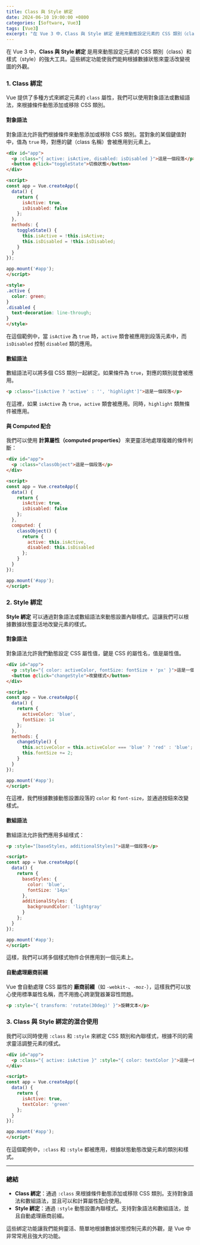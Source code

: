 ```yaml
---
title: Class 與 Style 綁定
date: 2024-06-10 19:00:00 +0800
categories: [Software, Vue3]
tags: [Vue3] 
excerpt: "在 Vue 3 中，Class 與 Style 綁定 是用來動態設定元素的 CSS 類別（class）和樣式（style）的強大工具。這些綁定功能使我們能夠根據數據狀態來靈活改變視圖的外觀"
---
```


在 Vue 3 中，**Class 與 Style 綁定** 是用來動態設定元素的 CSS 類別（class）和樣式（style）的強大工具。這些綁定功能使我們能夠根據數據狀態來靈活改變視圖的外觀。

### 1. **Class 綁定**

Vue 提供了多種方式來綁定元素的 `class` 屬性，我們可以使用對象語法或數組語法，來根據條件動態添加或移除 CSS 類別。

#### **對象語法**

對象語法允許我們根據條件來動態添加或移除 CSS 類別。當對象的某個鍵值對中，值為 `true` 時，對應的鍵（class 名稱）會被應用到元素上。

```html
<div id="app">
  <p :class="{ active: isActive, disabled: isDisabled }">這是一個段落</p>
  <button @click="toggleState">切換狀態</button>
</div>

<script>
const app = Vue.createApp({
  data() {
    return {
      isActive: true,
      isDisabled: false
    };
  },
  methods: {
    toggleState() {
      this.isActive = !this.isActive;
      this.isDisabled = !this.isDisabled;
    }
  }
});

app.mount('#app');
</script>

<style>
.active {
  color: green;
}
.disabled {
  text-decoration: line-through;
}
</style>
```

在這個範例中，當 `isActive` 為 `true` 時，`active` 類會被應用到段落元素中，而 `isDisabled` 控制 `disabled` 類的應用。

#### **數組語法**

數組語法可以將多個 CSS 類別一起綁定。如果條件為 `true`，對應的類別就會被應用。

```html
<p :class="[isActive ? 'active' : '', 'highlight']">這是一個段落</p>
```
在這裡，如果 `isActive` 為 `true`，`active` 類會被應用。同時，`highlight` 類無條件被應用。

#### **與 Computed 配合**

我們可以使用 **計算屬性（computed properties）** 來更靈活地處理複雜的條件判斷：

```html
<div id="app">
  <p :class="classObject">這是一個段落</p>
</div>

<script>
const app = Vue.createApp({
  data() {
    return {
      isActive: true,
      isDisabled: false
    };
  },
  computed: {
    classObject() {
      return {
        active: this.isActive,
        disabled: this.isDisabled
      };
    }
  }
});

app.mount('#app');
</script>
```

### 2. **Style 綁定**

**Style 綁定** 可以通過對象語法或數組語法來動態設置內聯樣式。這讓我們可以根據數據狀態靈活地改變元素的樣式。

#### **對象語法**

對象語法允許我們動態設定 CSS 屬性值，鍵是 CSS 的屬性名，值是屬性值。

```html
<div id="app">
  <p :style="{ color: activeColor, fontSize: fontSize + 'px' }">這是一個段落</p>
  <button @click="changeStyle">改變樣式</button>
</div>

<script>
const app = Vue.createApp({
  data() {
    return {
      activeColor: 'blue',
      fontSize: 14
    };
  },
  methods: {
    changeStyle() {
      this.activeColor = this.activeColor === 'blue' ? 'red' : 'blue';
      this.fontSize += 2;
    }
  }
});

app.mount('#app');
</script>
```

在這裡，我們根據數據動態設置段落的 `color` 和 `font-size`，並通過按鈕來改變樣式。

#### **數組語法**

數組語法允許我們應用多組樣式：

```html
<p :style="[baseStyles, additionalStyles]">這是一個段落</p>

<script>
const app = Vue.createApp({
  data() {
    return {
      baseStyles: {
        color: 'blue',
        fontSize: '14px'
      },
      additionalStyles: {
        backgroundColor: 'lightgray'
      }
    };
  }
});

app.mount('#app');
</script>
```
這樣，我們可以將多個樣式物件合併應用到一個元素上。

#### **自動處理廠商前綴**

Vue 會自動處理 CSS 屬性的 **廠商前綴**（如 `-webkit-`、`-moz-`），這樣我們可以放心使用標準屬性名稱，而不用擔心跨瀏覽器兼容性問題。

```html
<p :style="{ transform: 'rotate(30deg)' }">旋轉文本</p>
```

### 3. **Class 與 Style 綁定的混合使用**

我們可以同時使用 `:class` 和 `:style` 來綁定 CSS 類別和內聯樣式，根據不同的需求靈活調整元素的樣式。

```html
<div id="app">
  <p :class="{ active: isActive }" :style="{ color: textColor }">這是一個段落</p>
</div>

<script>
const app = Vue.createApp({
  data() {
    return {
      isActive: true,
      textColor: 'green'
    };
  }
});

app.mount('#app');
</script>
```

在這個範例中，`:class` 和 `:style` 都被應用，根據狀態動態改變元素的類別和樣式。

---

### 總結

- **Class 綁定**：通過 `:class` 來根據條件動態添加或移除 CSS 類別。支持對象語法和數組語法，並且可以和計算屬性配合使用。
- **Style 綁定**：通過 `:style` 動態設置內聯樣式。支持對象語法和數組語法，並且自動處理廠商前綴。
  
這些綁定功能讓我們能夠靈活、簡單地根據數據狀態控制元素的外觀，是 Vue 中非常常用且強大的功能。
